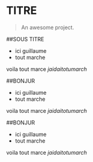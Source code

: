 # TITRE
> An awesome project.


##SOUS TITRE

- ici guillaume
- tout marche

voila tout marce  *jaidaitotumarch*


##BONJUR

- ici guillaume
- tout marche

voila tout marce  *jaidaitotumarch*

##BONJUR

- ici guillaume
- tout marche

voila tout marce  *jaidaitotumarch*
